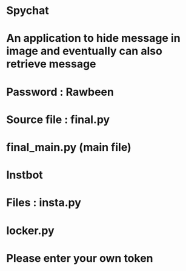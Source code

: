 # Spychat
# An application to hide message in image and eventually can also retrieve message

# Password : Rawbeen
# Source file : final.py
#               final_main.py (main file)

###
# Instbot
# Files : insta.py
#         locker.py
# Please enter your own token 

